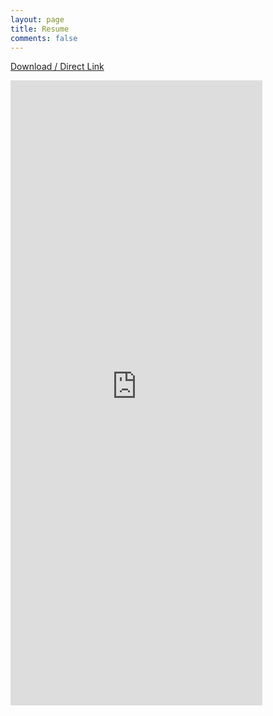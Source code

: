 ```yaml
---
layout: page
title: Resume
comments: false
---
```


<a href="{{site.url}}{{site.baseurl}}/assets/files/JamesHuResume.pdf">Download / Direct Link</a>

<embed src="https://drive.google.com/viewerng/
viewer?embedded=true&url={{site.url}}{{site.baseurl}}/assets/files/JamesHuResume.pdf" style="height:1000px;width:80%;">